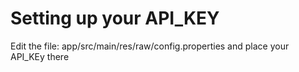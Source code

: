 # Setting up your API_KEY

Edit the file: app/src/main/res/raw/config.properties and place your API_KEy there

